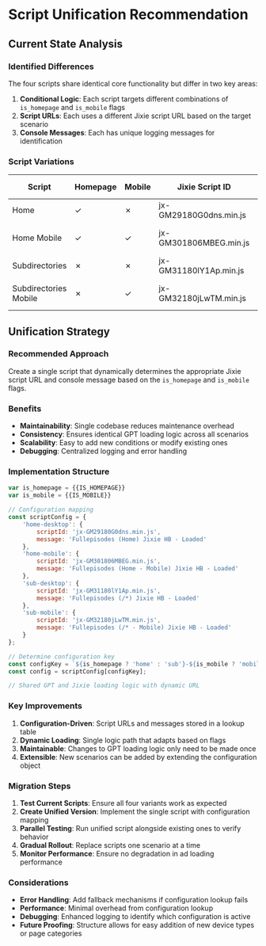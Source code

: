# Script Unification Recommendation

## Current State Analysis

### Identified Differences

The four scripts share identical core functionality but differ in two key areas:

1. **Conditional Logic**: Each script targets different combinations of `is_homepage` and `is_mobile` flags
2. **Script URLs**: Each uses a different Jixie script URL based on the target scenario
3. **Console Messages**: Each has unique logging messages for identification

### Script Variations

| Script | Homepage | Mobile | Jixie Script ID | Console Message |
|--------|----------|--------|----------------|-----------------|
| Home | ✓ | ✗ | jx-GM29180G0dns.min.js | Fullepisodes (Home) |
| Home Mobile | ✓ | ✓ | jx-GM301806MBEG.min.js | Fullepisodes (Home - Mobile) |
| Subdirectories | ✗ | ✗ | jx-GM31180lY1Ap.min.js | Fullepisodes (/*) |
| Subdirectories Mobile | ✗ | ✓ | jx-GM32180jLwTM.min.js | Fullepisodes (/* - Mobile) |

## Unification Strategy

### Recommended Approach

Create a single script that dynamically determines the appropriate Jixie script URL and console message based on the `is_homepage` and `is_mobile` flags.

### Benefits

- **Maintainability**: Single codebase reduces maintenance overhead
- **Consistency**: Ensures identical GPT loading logic across all scenarios
- **Scalability**: Easy to add new conditions or modify existing ones
- **Debugging**: Centralized logging and error handling

### Implementation Structure

```javascript
var is_homepage = {{IS_HOMEPAGE}}
var is_mobile = {{IS_MOBILE}}

// Configuration mapping
const scriptConfig = {
    'home-desktop': {
        scriptId: 'jx-GM29180G0dns.min.js',
        message: 'Fullepisodes (Home) Jixie HB - Loaded'
    },
    'home-mobile': {
        scriptId: 'jx-GM301806MBEG.min.js', 
        message: 'Fullepisodes (Home - Mobile) Jixie HB - Loaded'
    },
    'sub-desktop': {
        scriptId: 'jx-GM31180lY1Ap.min.js',
        message: 'Fullepisodes (/*) Jixie HB - Loaded'
    },
    'sub-mobile': {
        scriptId: 'jx-GM32180jLwTM.min.js',
        message: 'Fullepisodes (/* - Mobile) Jixie HB - Loaded'
    }
};

// Determine configuration key
const configKey = `${is_homepage ? 'home' : 'sub'}-${is_mobile ? 'mobile' : 'desktop'}`;
const config = scriptConfig[configKey];

// Shared GPT and Jixie loading logic with dynamic URL
```

### Key Improvements

1. **Configuration-Driven**: Script URLs and messages stored in a lookup table
2. **Dynamic Loading**: Single logic path that adapts based on flags
3. **Maintainable**: Changes to GPT loading logic only need to be made once
4. **Extensible**: New scenarios can be added by extending the configuration object

### Migration Steps

1. **Test Current Scripts**: Ensure all four variants work as expected
2. **Create Unified Version**: Implement the single script with configuration mapping
3. **Parallel Testing**: Run unified script alongside existing ones to verify behavior
4. **Gradual Rollout**: Replace scripts one scenario at a time
5. **Monitor Performance**: Ensure no degradation in ad loading performance

### Considerations

- **Error Handling**: Add fallback mechanisms if configuration lookup fails
- **Performance**: Minimal overhead from configuration lookup
- **Debugging**: Enhanced logging to identify which configuration is active
- **Future Proofing**: Structure allows for easy addition of new device types or page categories

